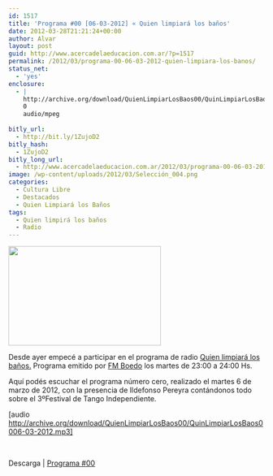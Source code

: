 ```yaml
---
id: 1517
title: 'Programa #00 [06-03-2012] « Quien limpiará los baños'
date: 2012-03-28T21:21:24+00:00
author: Alvar
layout: post
guid: http://www.acercadelaeducacion.com.ar/?p=1517
permalink: /2012/03/programa-00-06-03-2012-quien-limpiara-los-banos/
status_net:
  - 'yes'
enclosure:
  - |
    http://archive.org/download/QuienLimpiarLosBaos00/QuinLimpiarLosBaos0006-03-2012.mp3
    0
    audio/mpeg
    
bitly_url:
  - http://bit.ly/1ZujoD2
bitly_hash:
  - 1ZujoD2
bitly_long_url:
  - http://www.acercadelaeducacion.com.ar/2012/03/programa-00-06-03-2012-quien-limpiara-los-banos/
image: /wp-content/uploads/2012/03/Selección_004.png
categories:
  - Cultura Libre
  - Destacados
  - Quien Limpiará los Baños
tags:
  - Quien limpirá los baños
  - Radio
---
```

<a href="http://www.acercadelaeducacion.com.ar/wp-content/uploads/2012/03/Selección_004.png"><img class="aligncenter size-medium wp-image-1523" title="Selección_004" src="http://www.acercadelaeducacion.com.ar/wp-content/uploads/2012/03/Selección_004-300x196.png" alt="" width="300" height="196" /></a>

Desde ayer empecé a participar en el programa de radio
<a href="http://quienlimpiaralosbanios.wordpress.com/2012/03/28/programa-00-06-03-2012/">Quien limpiará los baños.</a>
Programa emitido por <a title="Página de la radio" href="http://fmboedo.com.ar">FM Boedo</a> los martes de 23:00 a 24:00 Hs.

Aquí podés escuchar el programa número cero, realizado el martes 6 de marzo de 2012, con la presencia de Ildefonso Pereyra contándonos todo sobre el 3ºFestival de Tango Independiente.

[audio http://archive.org/download/QuienLimpiarLosBaos00/QuinLimpiarLosBaos0006-03-2012.mp3]

&nbsp;

Descarga | <a href="http://archive.org/download/QuienLimpiarLosBaos00/QuinLimpiarLosBaos0006-03-2012.mp3">Programa #00</a>